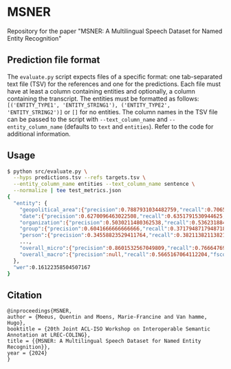 # MSNER
Repository for the paper "MSNER: A Multilingual Speech Dataset for Named Entity Recognition"

## Prediction file format
The `evaluate.py` script expects files of a specific format: one tab-separated text file (TSV) for the references and one for the predictions.
Each file must have at least a column containing entities and optionally, a column containing the transcript.
The entities must be formatted as follows: `[('ENTITY_TYPE1', 'ENTITY_STRING1'), ('ENTITY_TYPE2', 'ENTITY_STRING2')]` or `[]` for no entities.
The column names in the TSV file can be passed to the script with `--text_column_name` and `--entity_column_name` (defaults to `text` and `entities`).
Refer to the code for additional information.

## Usage
```bash
$ python src/evaluate.py \
  --hyps predictions.tsv --refs targets.tsv \
  --entity_column_name entities --text_column_name sentence \
  --normalize | tee test_metrics.json
{
  "entity": {
    "geopolitical_area":{"precision":0.7887931034482759,"recall":0.7065637065637066,"fscore":0.7454175152749491},
    "date":{"precision":0.6270096463022508,"recall":0.6351791530944625,"fscore":0.6310679611650484},
    "organization":{"precision":0.5030211480362538,"recall":0.5362318840579711,"fscore":0.519095869056898},
    "group":{"precision":0.6041666666666666,"recall":0.3717948717948718,"fscore":0.46031746031746035},
    "person":{"precision":0.34558823529411764,"recall":0.3821138211382114,"fscore":0.3629343629343629},
    ...,
    "overall_micro":{"precision":0.8601532567049809,"recall":0.7666476949345475,"fscore":0.8107132109539574},
    "overall_macro":{"precision":null,"recall":0.5665167064112204,"fscore":null}
  },
  "wer":0.16122358504507167
}
```

## Citation
```
@inproceedings{MSNER,
author = {Meeus, Quentin and Moens, Marie-Francine and Van hamme, Hugo},
booktitle = {20th Joint ACL-ISO Workshop on Interoperable Semantic Annotation at LREC-COLING},
title = {{MSNER: A Multilingual Speech Dataset for Named Entity Recognition}},
year = {2024}
}
```
